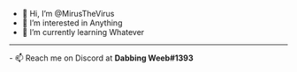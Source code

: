 - 👋 Hi, I’m @MirusTheVirus
- 👀 I’m interested in Anything
- 🌱 I’m currently learning Whatever
<hr>
- 📫 Reach me on Discord at <b>Dabbing Weeb#1393</b>

